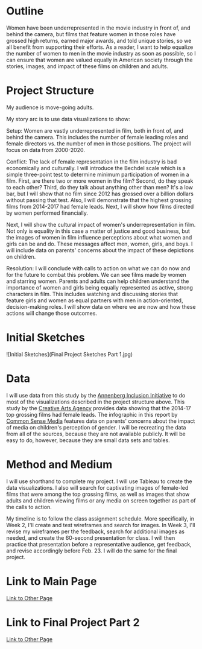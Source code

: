 # Outline
Women have been underrepresented in the movie industry in front of, and behind the camera, but films that feature women in those roles have grossed high returns, earned major awards, and told unique stories, so we all benefit from supporting their efforts. 
As a reader, I want to help equalize the number of women to men in the movie industry as soon as possible, so I can ensure that women are valued equally in American society through the stories, images, and impact of these films on children and adults. 

# Project Structure
My audience is move-going adults.  

My story arc is to use data visualizations to show:

Setup: Women are vastly underrepresented in film, both in front of, and behind the camera. This includes the number of female leading roles and female directors vs. the number of men in those positions. The project will focus on data from 2000-2020.  

Conflict: The lack of female representation in the film industry is bad economically and culturally. I will introduce the Bechdel scale which is a simple three-point test to determine minimum participation of women in a film. First, are there two or more women in the film? Second, do they speak to each other? Third, do they talk about anything other than men? It's a low bar, but I will show that no film since 2012 has grossed over a billion dollars without passing that test. Also, I will demonstrate that the highest grossing films from 2014-2017 had female leads. Next, I will show how films directed by women performed financially. 

Next, I will show the cultural impact of women's underrepresentation in film. Not only is equality in this case a matter of justice and good business, but the images of women in film influence perceptions about what women and girls can be and do. These messages affect men, women, girls, and boys. I will include data on parents' concerns about the impact of these depictions on children. 

Resolution: I will conclude with calls to action on what we can do now and for the future to combat this problem. We can see films made by women and starring women. Parents and adults can help children understand the importance of women and girls being equally represented as active, strong characters in film. This includes watching and discussing stories that feature girls and women as equal partners with men in action-oriented, decision-making roles. I will show data on where we are now and how these actions will change those outcomes. 

# Initial Sketches
![Initial Sketches](Final Project Sketches Part 1.jpg)



# Data 
I will use data from this study by the [Annenberg Inclusion Initiative](http://assets.uscannenberg.org/docs/aii-inequality-report-2019-09-03.pdf) to do most of the visualizations described in the project structure above. This study by the [Creative Arts Agency](http://shift7.com/media-research) provides data showing that the 2014-17 top grossing films had female leads. The infographic in this report by [Common Sense Media](http://www.commonsensemedia.org/watching-gender-infographic) features data on parents' concerns about the impact of media on children's perception of gender. I will be recreating the data from all of the sources, because they are not available publicly. It will be easy to do, however, because they are small data sets and tables. 


# Method and Medium
I will use shorthand to complete my project. I will use Tableau to create the data visualizations. I also will search for captivating images of female-led films that were among the top grossing films, as well as images that show adults and children viewing films or any media on screen together as part of the calls to action. 

My timeline is to follow the class assignment schedule. More specifically, in Week 2, I'll create and test wireframes and search for images. In Week 3, I'll revise my wireframes per the feedback, search for additional images as needed, and create the 60-second presentation for class. I will then practice that presentation before a representative audience, get feedback, and revise accordingly before Feb. 23. I will do the same for the final project. 

# Link to Main Page
[Link to Other Page](https://lortenzo.github.io/Ortenzo-portfolio/)

# Link to Final Project Part 2
[Link to Other Page](/FinalProjectPart2.md)
